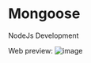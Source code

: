 # Mongoose

NodeJs Development

Web preview:
![image](https://user-images.githubusercontent.com/71302562/190308036-283a6629-5031-424d-a5d7-162a11e9bf3b.png)
